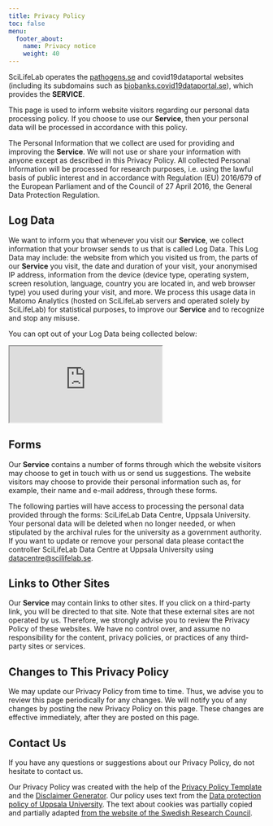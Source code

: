 ```yaml
---
title: Privacy Policy
toc: false
menu:
  footer_about:
    name: Privacy notice
    weight: 40
---
```


SciLifeLab operates the [pathogens.se](https://pathogens.se/) and covid19dataportal websites (including its subdomains such as [biobanks.covid19dataportal.se](https://biobanks.covid19dataportal.se/)), which provides the **SERVICE**.

This page is used to inform website visitors regarding our personal data processing policy. If you choose to use our **Service**, then your personal data will be processed in accordance with this policy.

The Personal Information that we collect are used for providing and improving the **Service**.
We will not use or share your information with anyone except as described in this Privacy Policy. All collected Personal Information will be processed for research purposes, i.e. using the lawful basis of public interest and in accordance with Regulation (EU) 2016/679 of the European Parliament and of the Council of 27 April 2016, the General Data Protection Regulation.

## Log Data

We want to inform you that whenever you visit our **Service**, we collect information that your browser sends to us that is called Log Data. This Log Data may include: the website from which you visited us from, the parts of our **Service** you visit, the date and duration of your visit, your anonymised IP address, information from the device (device type, operating system, screen resolution, language, country you are located in, and web browser type) you used during your visit, and more. We process this usage data in Matomo Analytics (hosted on SciLifeLab servers and operated solely by SciLifeLab) for statistical purposes, to improve our **Service** and to recognize and stop any misuse.

You can opt out of your Log Data being collected below:

<iframe id="matoOpOut" src="https://matomo.dc.scilifelab.se/index.php?module=CoreAdminHome&action=optOut&language=en&fontSize=16px&fontFamily=Helvetica"></iframe>

## Forms

Our **Service** contains a number of forms through which the website visitors may choose to get in touch with us or send us suggestions. The website visitors may choose to provide their personal information such as, for example, their name and e-mail address, through these forms.

The following parties will have access to processing the personal data provided through the forms: SciLifeLab Data Centre, Uppsala University. Your personal data will be deleted when no longer needed, or when stipulated by the archival rules for the university as a government authority. If you want to update or remove your personal data please contact the controller SciLifeLab Data Centre at Uppsala University using <datacentre@scilifelab.se>.

## Links to Other Sites

Our **Service** may contain links to other sites. If you click on a third-party link, you will be directed to that site. Note that these external sites are not operated by us. Therefore, we strongly advise you to review the Privacy Policy of these websites. We have no control over, and assume no responsibility for the content, privacy policies, or practices of any third-party sites or services.

## Changes to This Privacy Policy

We may update our Privacy Policy from time to time.
Thus, we advise you to review this page periodically for any changes.
We will notify you of any changes by posting the new Privacy Policy on this page.
These changes are effective immediately, after they are posted on this page.

## Contact Us

If you have any questions or suggestions about our Privacy Policy, do not hesitate to contact us.

Our Privacy Policy was created with the help of the [Privacy Policy Template](https://www.privacypolicytemplate.net) and the [Disclaimer Generator](https://www.disclaimergenerator.org/). Our policy uses text from the [Data protection policy of Uppsala University](https://www.uu.se/en/about-uu/data-protection-policy). The text about cookies was partially copied and partially adapted [from the website of the Swedish Research Council](https://www.vr.se/english/about-cookies.html).
